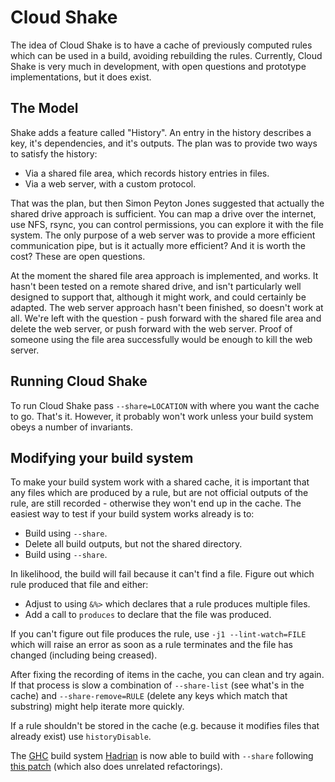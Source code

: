 # Cloud Shake

The idea of Cloud Shake is to have a cache of previously computed rules which can be used in a build, avoiding rebuilding the rules. Currently, Cloud Shake is very much in development, with open questions and prototype implementations, but it does exist.

## The Model

Shake adds a feature called "History". An entry in the history describes a key, it's dependencies, and it's outputs. The plan was to provide two ways to satisfy the history:

* Via a shared file area, which records history entries in files.
* Via a web server, with a custom protocol.

That was the plan, but then Simon Peyton Jones suggested that actually the shared drive approach is sufficient. You can map a drive over the internet, use NFS, rsync, you can control permissions, you can explore it with the file system. The only purpose of a web server was to provide a more efficient communication pipe, but is it actually more efficient? And it is worth the cost? These are open questions.

At the moment the shared file area approach is implemented, and works. It hasn't been tested on a remote shared drive, and isn't particularly well designed to support that, although it might work, and could certainly be adapted. The web server approach hasn't been finished, so doesn't work at all. We're left with the question - push forward with the shared file area and delete the web server, or push forward with the web server. Proof of someone using the file area successfully would be enough to kill the web server.

## Running Cloud Shake

To run Cloud Shake pass `--share=LOCATION` with where you want the cache to go. That's it. However, it probably won't work unless your build system obeys a number of invariants.

## Modifying your build system

To make your build system work with a shared cache, it is important that any files which are produced by a rule, but are not official outputs of the rule, are still recorded - otherwise they won't end up in the cache. The easiest way to test if your build system works already is to:

* Build using `--share`.
* Delete all build outputs, but not the shared directory.
* Build using `--share`.

In likelihood, the build will fail because it can't find a file. Figure out which rule produced that file and either:

* Adjust to using `&%>` which declares that a rule produces multiple files.
* Add a call to `produces` to declare that the file was produced.

If you can't figure out file produces the rule, use `-j1 --lint-watch=FILE` which will raise an error as soon as a rule terminates and the file has changed (including being creased).

After fixing the recording of items in the cache, you can clean and try again. If that process is slow a combination of `--share-list` (see what's in the cache) and `--share-remove=RULE` (delete any keys which match that substring) might help iterate more quickly.

If a rule shouldn't be stored in the cache (e.g. because it modifies files that already exist) use `historyDisable`.

The [GHC](https://www.haskell.org/ghc/) build system [Hadrian](https://ghc.haskell.org/trac/ghc/wiki/Building/Hadrian/QuickStart) is now able to build with `--share` following [this patch](https://gitlab.haskell.org/ghc/ghc/merge_requests/317) (which also does unrelated refactorings).
